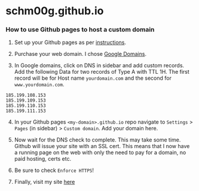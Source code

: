 # schm00g.github.io

### How to use Github pages to host a custom domain

1. Set up your Github pages as per [instructions](https://pages.github.com/).
   
2. Purchase your web domain. I chose [Google Domains](https://domains.google.com/).

3. In Google domains, click on DNS in sidebar and add custom records. Add the following Data for two records of Type A with TTL 1H. The first record will be for Host name `yourdomain.com` and the second for `www.yourdomain.com`.
```
185.199.108.153
185.199.109.153
185.199.110.153
185.199.111.153
```

4. In your Github pages `<my-domain>.github.io` repo navigate to `Settings` > `Pages` (in sidebar) > `Custom domain`. Add your domain here.

5. Now wait for the DNS check to complete. This may take some time. Github will issue your site with an SSL cert. This means that I now have a running page on the web with only the need to pay for a domain, no paid hosting, certs etc.

6. Be sure to check `Enforce HTTPS`! 

7. Finally, visit my site [here](https://smcgrath.dev/)

